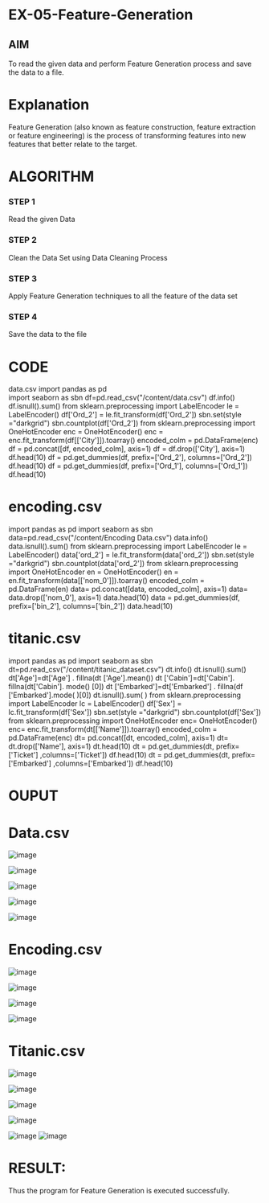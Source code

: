 # EX-05-Feature-Generation


## AIM

To read the given data and perform Feature Generation process and save the data to a file. 

# Explanation

Feature Generation (also known as feature construction, feature extraction or feature engineering) is the process of transforming features into new features that better relate to the target.
 

# ALGORITHM

### STEP 1

Read the given Data

### STEP 2

Clean the Data Set using Data Cleaning Process

### STEP 3

Apply Feature Generation techniques to all the feature of the data set

### STEP 4
Save the data to the file


# CODE

data.csv
import pandas as pd   
import seaborn as sbn 
df=pd.read_csv("/content/data.csv") 
df.info() 
df.isnull().sum()
from sklearn.preprocessing import LabelEncoder 
le = LabelEncoder() 
df['Ord_2'] = le.fit_transform(df['Ord_2']) 
sbn.set(style ="darkgrid") 
sbn.countplot(df['Ord_2'])
from sklearn.preprocessing import OneHotEncoder 
enc = OneHotEncoder() 
enc = enc.fit_transform(df[['City']]).toarray() 
encoded_colm = pd.DataFrame(enc) 
df = pd.concat([df, encoded_colm], axis=1) 
df = df.drop(['City'], axis=1) 
df.head(10) 
df = pd.get_dummies(df, prefix=['Ord_2'], columns=['Ord_2']) 
df.head(10) 
df = pd.get_dummies(df, prefix=['Ord_1'], columns=['Ord_1']) 
df.head(10)

# encoding.csv

import pandas as pd 
import seaborn as sbn 
data=pd.read_csv("/content/Encoding Data.csv") 
data.info() 
data.isnull().sum() from sklearn.preprocessing import LabelEncoder 
le = LabelEncoder() data['ord_2'] = le.fit_transform(data['ord_2']) 
sbn.set(style ="darkgrid") 
sbn.countplot(data['ord_2']) from sklearn.preprocessing import OneHotEncoder 
en = OneHotEncoder() 
en = en.fit_transform(data[['nom_0']]).toarray() 
encoded_colm = pd.DataFrame(en) 
data= pd.concat([data, encoded_colm], axis=1) 
data= data.drop(['nom_0'], axis=1) 
data.head(10) 
data = pd.get_dummies(df, prefix=['bin_2'], columns=['bin_2']) 
data.head(10)

# titanic.csv

import pandas as pd 
import seaborn as sbn 
dt=pd.read_csv("/content/titanic_dataset.csv") 
dt.info() 
dt.isnull().sum() 
dt['Age']=dt['Age'] . fillna(dt ['Age'].mean()) 
dt ['Cabin']=dt['Cabin']. fillna(dt['Cabin']. mode() [0]) 
dt ['Embarked']=dt['Embarked'] . fillna(df ['Embarked'].mode( )[0]) 
dt.isnull().sum( ) from sklearn.preprocessing import LabelEncoder 
lc = LabelEncoder() 
df['Sex'] = lc.fit_transform(df['Sex']) 
sbn.set(style ="darkgrid") 
sbn.countplot(df['Sex']) from sklearn.preprocessing import OneHotEncoder 
enc= OneHotEncoder() 
enc= enc.fit_transform(dt[['Name']]).toarray() 
encoded_colm = pd.DataFrame(enc) 
dt= pd.concat([dt, encoded_colm], axis=1) 
dt= dt.drop(['Name'], axis=1) 
dt.head(10) 
dt = pd.get_dummies(dt, prefix=['Ticket'] ,columns=['Ticket']) 
df.head(10) 
dt = pd.get_dummies(dt, prefix=['Embarked'] ,columns=['Embarked']) 
df.head(10)


# OUPUT

# Data.csv

![image](https://user-images.githubusercontent.com/129851738/232754878-c1b1ac80-2180-43cd-9da8-369514288729.png)


![image](https://user-images.githubusercontent.com/129851738/232754982-6d9c8a13-d3a4-47a6-ac63-77742332bddf.png)


![image](https://user-images.githubusercontent.com/129851738/232755061-2eeba20c-0a64-4011-82a8-fdf114636668.png)

![image](https://user-images.githubusercontent.com/129851738/232755142-8a2f6df2-3900-46ce-8b83-c785e9f602bf.png)

![image](https://user-images.githubusercontent.com/129851738/232755229-9077990b-b98d-4953-bfe3-0f6d8bb8667b.png)

# Encoding.csv

![image](https://user-images.githubusercontent.com/129851738/232755352-5e2c37b6-269a-4a72-835b-b60dea4a38a4.png)

![image](https://user-images.githubusercontent.com/129851738/232755415-c1e7d49b-ca55-411c-88eb-e3e1b5e03c37.png)

![image](https://user-images.githubusercontent.com/129851738/232755460-a22b4d45-015f-450d-8631-d99a0f79ea84.png)

![image](https://user-images.githubusercontent.com/129851738/232755504-91239857-e900-45a3-850a-911d33e6332f.png)


# Titanic.csv

![image](https://user-images.githubusercontent.com/129851738/232755610-9a6dbfcf-69ec-4f53-9bd6-cbbffc0a0c24.png)

![image](https://user-images.githubusercontent.com/129851738/232755670-9f2d0f05-0fc8-4373-bca1-016c6e7fa3d4.png)

![image](https://user-images.githubusercontent.com/129851738/232755722-5b741a61-f8df-4fd8-97c2-2701368b6ecf.png)

![image](https://user-images.githubusercontent.com/129851738/232755753-a70b3c2a-fbe0-45df-bf1d-8e96ea19bf50.png)

![image](https://user-images.githubusercontent.com/129851738/232755795-c25b0f57-fc62-4545-9735-6c25b63adf70.png)
![image](https://user-images.githubusercontent.com/129851738/232755831-69efe4c1-11e5-4d8e-a268-3abec3586595.png)

# RESULT:

Thus the program for Feature Generation is executed successfully.
